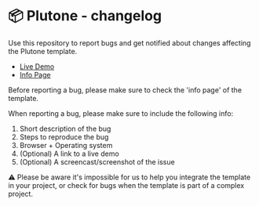 # 📦 Plutone - changelog

Use this repository to report bugs and get notified about changes affecting the Plutone template.

- [Live Demo](https://codyhouse.co/demo-templates/plutone/index.html)
- [Info Page](https://codyhouse.co/template/plutone)

Before reporting a bug, please make sure to check the 'info page' of the template. 

When reporting a bug, please make sure to include the following info:

1. Short description of the bug
2. Steps to reproduce the bug
3. Browser + Operating system
4. (Optional) A link to a live demo
5. (Optional) A screencast/screenshot of the issue

⚠️ Please be aware it's impossible for us to help you integrate the template in your project, or check for bugs when the template is part of a complex project.
